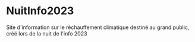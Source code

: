 # NuitInfo2023
Site d'information sur le réchauffement climatique destiné au grand public, créé lors de la nuit de l'info 2023
